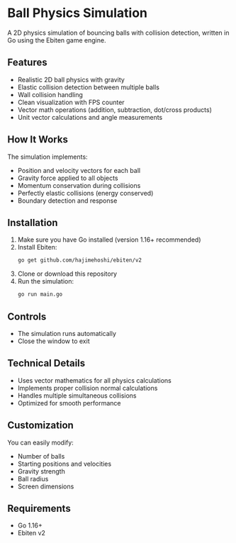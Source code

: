 # Ball Physics Simulation

A 2D physics simulation of bouncing balls with collision detection, written in Go using the Ebiten game engine.

## Features

- Realistic 2D ball physics with gravity
- Elastic collision detection between multiple balls
- Wall collision handling
- Clean visualization with FPS counter
- Vector math operations (addition, subtraction, dot/cross products)
- Unit vector calculations and angle measurements

## How It Works

The simulation implements:
- Position and velocity vectors for each ball
- Gravity force applied to all objects
- Momentum conservation during collisions
- Perfectly elastic collisions (energy conserved)
- Boundary detection and response

## Installation

1. Make sure you have Go installed (version 1.16+ recommended)
2. Install Ebiten:
   ```bash
   go get github.com/hajimehoshi/ebiten/v2
   ```
3. Clone or download this repository
4. Run the simulation:
   ```bash
   go run main.go
   ```

## Controls

- The simulation runs automatically
- Close the window to exit

## Technical Details

- Uses vector mathematics for all physics calculations
- Implements proper collision normal calculations
- Handles multiple simultaneous collisions
- Optimized for smooth performance

## Customization

You can easily modify:
- Number of balls
- Starting positions and velocities
- Gravity strength
- Ball radius
- Screen dimensions

## Requirements

- Go 1.16+
- Ebiten v2
